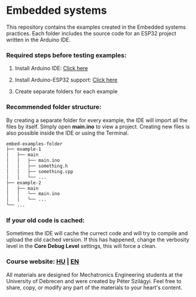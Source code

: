 # Embedded systems

This repository contains the examples created in the Embedded systems practices. Each folder includes the source code for an ESP32 project written in the Arduino IDE. 

### Required steps before testing examples:

1. Install Arduino IDE:
[Click here](https://docs.arduino.cc/software/ide/)

2. Install Arduino-ESP32 support: 
[Click here](https://docs.espressif.com/projects/arduino-esp32/en/latest/installing.html#installing-using-arduino-ide)

3. Create separate folders for each example

### Recommended folder structure:

By creating a separate folder for every example, the IDE will import all the files by itself. Simply open __main.ino__ to view a project. Creating new files is also possible inside the IDE or using the Terminal.

```bash
embed-examples-folder
├── example-1
│   ├── main
│   │   ├── main.ino
│   │   ├── something.h
│   │   ├── something.cpp
│   │   └── ...
├── example-2
│   ├── main
│   │   └── main.ino
│   │   └── ...
└── ...
```

### If your old code is cached:

Sometimes the IDE will cache the currect code and will try to compile and upload the old cached version. If this has happened, change the verbosity level in the __Core Debug Level__ settings, this will force a clean.


### Course website: [HU](https://szilagyipeti.hu/embedded/content.html) | [EN](https://szilagyipeti.hu/embedded/content-en.html)

All materials are designed for Mechatronics Engineering students at the University of Debrecen and were created by Péter Szilágyi. Feel free to share, copy, or modify any part of the materials to your heart's content.
